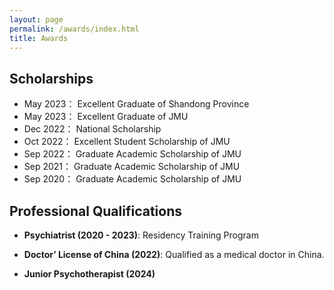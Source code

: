 ```yaml
---
layout: page
permalink: /awards/index.html
title: Awards
---
```




## Scholarships

- May 2023： Excellent Graduate of Shandong Province
- May 2023： Excellent Graduate of JMU
- Dec 2022： National Scholarship
- Oct 2022： Excellent Student Scholarship of JMU
- Sep 2022： Graduate Academic Scholarship of JMU
- Sep 2021： Graduate Academic Scholarship of JMU
- Sep 2020： Graduate Academic Scholarship of JMU

## Professional Qualifications


- **Psychiatrist (2020 - 2023)**: Residency Training Program
- **Doctor’ License of China (2022)**: Qualified as a medical doctor in China.<br>
- **Junior Psychotherapist (2024)** 


  <br>
